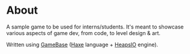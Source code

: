 # About

A sample game to be used for interns/students. It's meant to showcase various aspects of game dev, from code, to level design & art.

Written using [GameBase](https://github.com/deepnight/gameBase) ([Haxe](https://haxe.org) language + [HeapsIO](https://heaps.io) engine).
